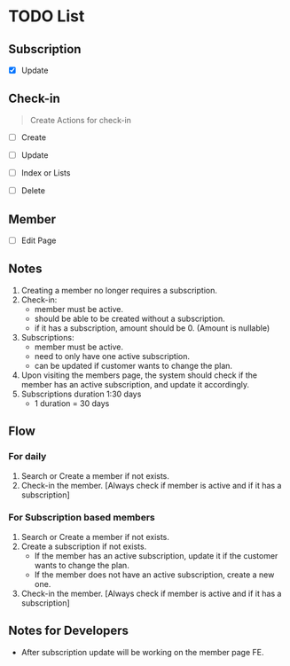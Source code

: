 # TODO List
## Subscription

- [X] Update

## Check-in
> Create Actions for check-in

- [ ] Create
- [ ] Update
- [ ] Index or Lists
- [ ] Delete


## Member
- [ ] Edit Page


## Notes
1. Creating a member no longer requires a subscription.
2. Check-in:
    - member must be active.
    - should be able to be created without a subscription.
    - if it has a subscription, amount should be 0. (Amount is nullable)
3. Subscriptions:
    - member must be active.
    - need to only have one active subscription.
    - can be updated if customer wants to change the plan.
3. Upon visiting the members page, the system should check if the member has an active subscription, and update it accordingly.
4. Subscriptions duration 1:30 days
    - 1 duration = 30 days


## Flow
### For daily
1. Search or Create a member if not exists.
2. Check-in the member. [Always check if member is active and if it has a subscription]
 
### For Subscription based members
1. Search or Create a member if not exists.
2. Create a subscription if not exists.
   - If the member has an active subscription, update it if the customer wants to change the plan.
   - If the member does not have an active subscription, create a new one.
2. Check-in the member. [Always check if member is active and if it has a subscription]


## Notes for Developers
- After subscription update will be working on the member page FE.
